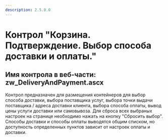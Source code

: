 ```yaml
---
description: 2.5.0.0
---
```


# Контрол "Корзина. Подтверждение. Выбор способа доставки и оплаты."

## Имя контрола в веб-части: zw\_DeliveryAndPayment.ascx

Контрол предназначен для размещения контейнеров для выбор способа доставки, выбора поставщика услуг, выбора точки выдачи поставщика / адреса доставки клиента, выбора способа оплаты, вывод цены услуги доставки или самовывоза. Для сброса всех выбраных настроек на странице необходимо нажать на кнопку "Сбросить выбор". Способы доставки и способы оплаты выводятся общим списком, но доступность определенных пунктов зависит от настроек оплаты и доставки.

